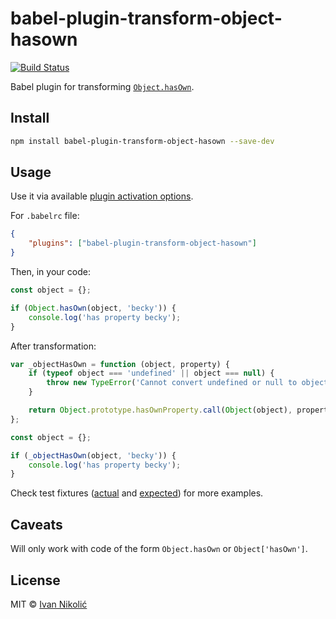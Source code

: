 # babel-plugin-transform-object-hasown

[![Build Status][ci-img]][ci]

Babel plugin for transforming
[`Object.hasOwn`](https://github.com/tc39/proposal-accessible-object-hasownproperty).

## Install

```sh
npm install babel-plugin-transform-object-hasown --save-dev
```

## Usage

Use it via available [plugin activation options][babel-plugins].

For `.babelrc` file:

```json
{
	"plugins": ["babel-plugin-transform-object-hasown"]
}
```

Then, in your code:

```js
const object = {};

if (Object.hasOwn(object, 'becky')) {
	console.log('has property becky');
}
```

After transformation:

```js
var _objectHasOwn = function (object, property) {
	if (typeof object === 'undefined' || object === null) {
		throw new TypeError('Cannot convert undefined or null to object');
	}

	return Object.prototype.hasOwnProperty.call(Object(object), property);
};

const object = {};

if (_objectHasOwn(object, 'becky')) {
	console.log('has property becky');
}
```

Check test fixtures ([actual](test/fixtures/all.js) and
[expected](test/fixtures/all.expected.js)) for more examples.

## Caveats

Will only work with code of the form `Object.hasOwn` or `Object['hasOwn']`.

## License

MIT © [Ivan Nikolić](http://ivannikolic.com)

<!-- prettier-ignore-start -->

[ci]: https://travis-ci.com/niksy/babel-plugin-transform-object-hasown
[ci-img]: https://travis-ci.com/niksy/babel-plugin-transform-object-hasown.svg?branch=master
[babel-plugins]: http://babeljs.io/docs/plugins/

<!-- prettier-ignore-end -->
